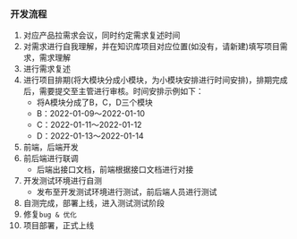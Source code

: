 ### 开发流程
 1. 对应产品拉需求会议，同时约定需求复述时间
 2. 对需求进行自我理解，并在知识库项目对应位置(如没有，请新建)填写项目需求，需求理解
 3. 进行需求复述
 4. 进行项目排期(将大模块分成小模块，为小模块安排进行时间安排)，排期完成后，需要提交至主管进行审核。时间安排示例如下：
    - 将A模块分成了B，C，D三个模块
    - B：2022-01-09～2022-01-10
    - C：2022-01-11～2022-01-12
    - D：2022-01-13～2022-01-14
 5. 前端，后端开发
 6. 前后端进行联调
    - 后端出接口文档，前端根据接口文档进行对接
 7. 开发测试环境进行自测
    - 发布至开发测试环境进行测试，前后端人员进行测试
 8. 自测完成，部署上线，进入测试测试阶段
 9. 修复`bug & 优化`
 10. 项目部署，正式上线